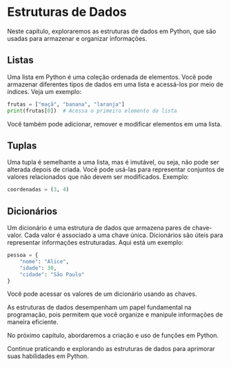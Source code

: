 # Estruturas de Dados

Neste capítulo, exploraremos as estruturas de dados em Python, que são usadas para armazenar e organizar informações.

## Listas

Uma lista em Python é uma coleção ordenada de elementos. Você pode armazenar diferentes tipos de dados em uma lista e acessá-los por meio de índices. Veja um exemplo:

```python
frutas = ["maçã", "banana", "laranja"]
print(frutas[0])  # Acessa o primeiro elemento da lista
```

Você também pode adicionar, remover e modificar elementos em uma lista.

## Tuplas

Uma tupla é semelhante a uma lista, mas é imutável, ou seja, não pode ser alterada depois de criada. Você pode usá-las para representar conjuntos de valores relacionados que não devem ser modificados. Exemplo:

```python
coordenadas = (3, 4)
```

## Dicionários

Um dicionário é uma estrutura de dados que armazena pares de chave-valor. Cada valor é associado a uma chave única. Dicionários são úteis para representar informações estruturadas. Aqui está um exemplo:

```python
pessoa = {
    "nome": "Alice",
    "idade": 30,
    "cidade": "São Paulo"
}
```

Você pode acessar os valores de um dicionário usando as chaves.

As estruturas de dados desempenham um papel fundamental na programação, pois permitem que você organize e manipule informações de maneira eficiente.

No próximo capítulo, abordaremos a criação e uso de funções em Python.

Continue praticando e explorando as estruturas de dados para aprimorar suas habilidades em Python.
